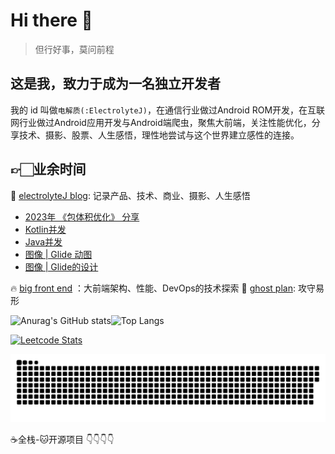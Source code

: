 # Hi there 👋

> 但行好事，莫问前程

## 这是我，致力于成为一名独立开发者

我的 id 叫做`电解质(:ElectrolyteJ)`，在通信行业做过Android ROM开发，在互联网行业做过Android应用开发与Android端爬虫，聚焦大前端，关注性能优化，分享技术、摄影、股票、人生感悟，理性地尝试与这个世界建立感性的连接。

## 👉🏻业余时间

📒 [electrolyteJ blog](https://electrolyteJ.github.io/blog): 记录产品、技术、商业、摄影、人生感悟

<!-- BLOG-POST-LIST:START -->
- [2023年 《包体积优化》 分享](https://electrolyteJ.github.io/blog//2023-12-16/shared-appsize)
- [Kotlin并发](https://electrolyteJ.github.io/blog//2023-04-21/kotlin-concurrence)
- [Java并发](https://electrolyteJ.github.io/blog//2023-04-20/java-concurrence)
- [图像 | Glide 动图](https://electrolyteJ.github.io/blog//2023-04-06/image-glide-animated-drawable)
- [图像 | Glide的设计](https://electrolyteJ.github.io/blog//2023-04-05/image-glide-design)
<!-- BLOG-POST-LIST:END -->

🔥 [big front end](https://github.com/big-frontend) ：大前端架构、性能、DevOps的技术探索
👻 [ghost plan](https://github.com/ghost-plan): 攻守易形

![Anurag's GitHub stats](https://github-readme-stats.vercel.app/api?username=electrolyteJ&count_private=true&show_icons=true&include_all_commits=true&hide_border=true&text_color=777&bg_color=00000000)![Top Langs](https://github-readme-stats.vercel.app/api/top-langs/?username=electrolyteJ&hide=scss,css,less,html&layout=compact&hide_title=true&hide_border=true&langs_count=8&bg_color=00000000&text_color=777)

[![Leetcode Stats](https://leetcard.jacoblin.cool/electrolyteJ?site=cn&theme=dark&border=0)](https://leetcode.cn/u/electrolytej/)


![snka](https://github.com/electrolyteJ/electrolyteJ/blob/main/assets/github-contribution-grid-snake.svg)

<!-- [![Readme Card](https://github-readme-stats.vercel.app/api/pin/?username=electrolyteJ&repo=github-readme-stats&show_owner=true)](https://github.com/electrolyteJ/github-readme-stats) -->

☕️全栈-🐱开源项目 👇👇👇👇
<!--   - 🚀[bundles-assembler](https://github.com/electrolyteJ/bundles-assembler)：组件化的脚手架工程，通过图形化界面交互可以管理模块是否参与编译，是否源码编译，是否二进制编译，这样大大提高了构建速度
  - 👻[padb](https://github.com/ghost-plan/padb)：用python3封装丰富的操作设备和伪造设备信息的指令，且提供易于扩展的命令行框架
  - ♓[pisces](https://github.com/big-frontend/pisces)：大前端项目实践
  - 🌏[super-retrofit](https://github.com/electrolyteJ/super-retrofit)：让Retrofit自由选择网络库，而不只是OkHttp这一种选择 -->



<!-- <details>
<summary>
  📒电解质blog
</summary>
  


</details> -->

